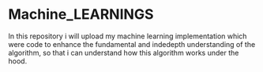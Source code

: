 # Machine_LEARNINGS
In this repository i will upload my machine learning implementation which were code to enhance the fundamental and indedepth understanding of the algorithm, so that i can understand how this algorithm works under the hood.

